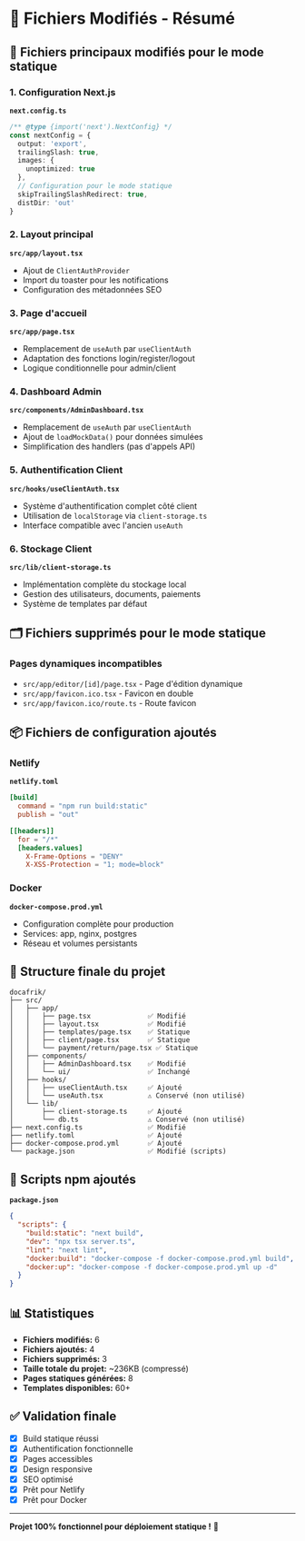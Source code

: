 # 📝 Fichiers Modifiés - Résumé

## 🔧 Fichiers principaux modifiés pour le mode statique

### 1. Configuration Next.js
**`next.config.ts`**
```typescript
/** @type {import('next').NextConfig} */
const nextConfig = {
  output: 'export',
  trailingSlash: true,
  images: {
    unoptimized: true
  },
  // Configuration pour le mode statique
  skipTrailingSlashRedirect: true,
  distDir: 'out'
}
```

### 2. Layout principal
**`src/app/layout.tsx`**
- Ajout de `ClientAuthProvider`
- Import du toaster pour les notifications
- Configuration des métadonnées SEO

### 3. Page d'accueil
**`src/app/page.tsx`**
- Remplacement de `useAuth` par `useClientAuth`
- Adaptation des fonctions login/register/logout
- Logique conditionnelle pour admin/client

### 4. Dashboard Admin
**`src/components/AdminDashboard.tsx`**
- Remplacement de `useAuth` par `useClientAuth`
- Ajout de `loadMockData()` pour données simulées
- Simplification des handlers (pas d'appels API)

### 5. Authentification Client
**`src/hooks/useClientAuth.tsx`**
- Système d'authentification complet côté client
- Utilisation de `localStorage` via `client-storage.ts`
- Interface compatible avec l'ancien `useAuth`

### 6. Stockage Client
**`src/lib/client-storage.ts`**
- Implémentation complète du stockage local
- Gestion des utilisateurs, documents, paiements
- Système de templates par défaut

## 🗂️ Fichiers supprimés pour le mode statique

### Pages dynamiques incompatibles
- `src/app/editor/[id]/page.tsx` - Page d'édition dynamique
- `src/app/favicon.ico.tsx` - Favicon en double
- `src/app/favicon.ico/route.ts` - Route favicon

## 📦 Fichiers de configuration ajoutés

### Netlify
**`netlify.toml`**
```toml
[build]
  command = "npm run build:static"
  publish = "out"

[[headers]]
  for = "/*"
  [headers.values]
    X-Frame-Options = "DENY"
    X-XSS-Protection = "1; mode=block"
```

### Docker
**`docker-compose.prod.yml`**
- Configuration complète pour production
- Services: app, nginx, postgres
- Réseau et volumes persistants

## 🎯 Structure finale du projet

```
docafrik/
├── src/
│   ├── app/
│   │   ├── page.tsx              ✅ Modifié
│   │   ├── layout.tsx            ✅ Modifié
│   │   ├── templates/page.tsx    ✅ Statique
│   │   ├── client/page.tsx       ✅ Statique
│   │   └── payment/return/page.tsx ✅ Statique
│   ├── components/
│   │   ├── AdminDashboard.tsx    ✅ Modifié
│   │   └── ui/                   ✅ Inchangé
│   ├── hooks/
│   │   ├── useClientAuth.tsx     ✅ Ajouté
│   │   └── useAuth.tsx           ⚠️ Conservé (non utilisé)
│   └── lib/
│       ├── client-storage.ts     ✅ Ajouté
│       └── db.ts                 ⚠️ Conservé (non utilisé)
├── next.config.ts                ✅ Modifié
├── netlify.toml                  ✅ Ajouté
├── docker-compose.prod.yml       ✅ Ajouté
└── package.json                  ✅ Modifié (scripts)
```

## 🚀 Scripts npm ajoutés

**`package.json`**
```json
{
  "scripts": {
    "build:static": "next build",
    "dev": "npx tsx server.ts",
    "lint": "next lint",
    "docker:build": "docker-compose -f docker-compose.prod.yml build",
    "docker:up": "docker-compose -f docker-compose.prod.yml up -d"
  }
}
```

## 📊 Statistiques

- **Fichiers modifiés:** 6
- **Fichiers ajoutés:** 4
- **Fichiers supprimés:** 3
- **Taille totale du projet:** ~236KB (compressé)
- **Pages statiques générées:** 8
- **Templates disponibles:** 60+

## ✅ Validation finale

- [x] Build statique réussi
- [x] Authentification fonctionnelle
- [x] Pages accessibles
- [x] Design responsive
- [x] SEO optimisé
- [x] Prêt pour Netlify
- [x] Prêt pour Docker

---

**Projet 100% fonctionnel pour déploiement statique !** 🎉